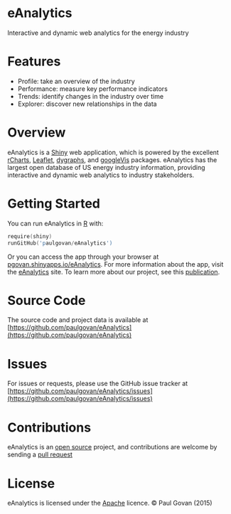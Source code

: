 # eAnalytics
Interactive and dynamic web analytics for the energy industry

# Features
* Profile: take an overview of the industry
* Performance: measure key performance indicators
* Trends: identify changes in the industry over time
* Explorer: discover new relationships in the data

# Overview
eAnalytics is a [Shiny](http://shiny.rstudio.com) web application, which is powered by the excellent [rCharts](http://rcharts.io), [Leaflet](https://rstudio.github.io/leaflet/), [dygraphs](https://rstudio.github.io/dygraphs/), and [googleVis](https://cran.r-project.org/web/packages/googleVis/vignettes/googleVis_examples.html) packages. eAnalytics has the largest open database of US energy industry information, providing interactive and dynamic web analytics to industry stakeholders.

# Getting Started
You can run eAnalytics in [R](https://www.r-project.org) with:

```S
require(shiny)
runGitHub('paulgovan/eAnalytics')
```

Or you can access the app through your browser at [pgovan.shinyapps.io/eAnalytics](https://pgovan.shinyapps.io/eAnalytics). For more information about the app, visit the [eAnalytics](http://paulgovan.wix.com/eAnalytics) site. To learn more about our project, see this [publication](http://ascelibrary.org/doi/abs/10.1061/9780784413012.143).

# Source Code
The source code and project data is available at [https://github.com/paulgovan/eAnalytics](https://github.com/paulgovan/eAnalytics)

# Issues
For issues or requests, please use the GitHub issue tracker at [https://github.com/paulgovan/eAnalytics/issues](https://github.com/paulgovan/eAnalytics/issues)

# Contributions
eAnalytics is an [open source](http://opensource.org) project, and contributions are welcome by sending a [pull request](https://github.com/paulgovan/eAnalytics/pulls)

# License
eAnalytics is licensed under the [Apache](http://www.apache.org/licenses/LICENSE-2.0) licence. &copy; Paul Govan (2015)
